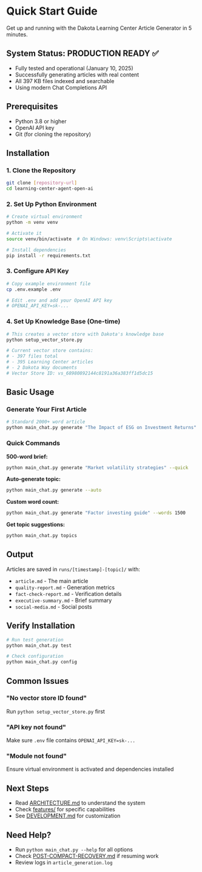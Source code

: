 # Quick Start Guide

Get up and running with the Dakota Learning Center Article Generator in 5 minutes.

## System Status: PRODUCTION READY ✅
- Fully tested and operational (January 10, 2025)
- Successfully generating articles with real content
- All 397 KB files indexed and searchable
- Using modern Chat Completions API

## Prerequisites

- Python 3.8 or higher
- OpenAI API key
- Git (for cloning the repository)

## Installation

### 1. Clone the Repository
```bash
git clone [repository-url]
cd learning-center-agent-open-ai
```

### 2. Set Up Python Environment
```bash
# Create virtual environment
python -m venv venv

# Activate it
source venv/bin/activate  # On Windows: venv\Scripts\activate

# Install dependencies
pip install -r requirements.txt
```

### 3. Configure API Key
```bash
# Copy example environment file
cp .env.example .env

# Edit .env and add your OpenAI API key
# OPENAI_API_KEY=sk-...
```

### 4. Set Up Knowledge Base (One-time)
```bash
# This creates a vector store with Dakota's knowledge base
python setup_vector_store.py

# Current vector store contains:
# - 397 files total
# - 395 Learning Center articles
# - 2 Dakota Way documents
# Vector Store ID: vs_68980892144c8191a36a383ff1d5dc15
```

## Basic Usage

### Generate Your First Article
```bash
# Standard 2000+ word article
python main_chat.py generate "The Impact of ESG on Investment Returns"
```

### Quick Commands

**500-word brief:**
```bash
python main_chat.py generate "Market volatility strategies" --quick
```

**Auto-generate topic:**
```bash
python main_chat.py generate --auto
```

**Custom word count:**
```bash
python main_chat.py generate "Factor investing guide" --words 1500
```

**Get topic suggestions:**
```bash
python main_chat.py topics
```

## Output

Articles are saved in `runs/[timestamp]-[topic]/` with:
- `article.md` - The main article
- `quality-report.md` - Generation metrics
- `fact-check-report.md` - Verification details
- `executive-summary.md` - Brief summary
- `social-media.md` - Social posts

## Verify Installation

```bash
# Run test generation
python main_chat.py test

# Check configuration
python main_chat.py config
```

## Common Issues

### "No vector store ID found"
Run `python setup_vector_store.py` first

### "API key not found"
Make sure `.env` file contains `OPENAI_API_KEY=sk-...`

### "Module not found"
Ensure virtual environment is activated and dependencies installed

## Next Steps

- Read [ARCHITECTURE.md](ARCHITECTURE.md) to understand the system
- Check [features/](features/) for specific capabilities
- See [DEVELOPMENT.md](DEVELOPMENT.md) for customization

## Need Help?

- Run `python main_chat.py --help` for all options
- Check [POST-COMPACT-RECOVERY.md](POST-COMPACT-RECOVERY.md) if resuming work
- Review logs in `article_generation.log`